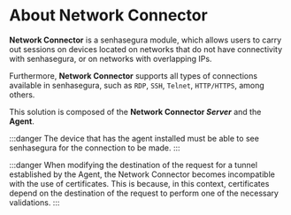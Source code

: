 # About Network Connector

**Network Connector** is a senhasegura module, which allows users to carry out sessions on devices located on networks that do not have connectivity with senhasegura, or on networks with overlapping IPs.

Furthermore, **Network Connector** supports all types of connections available in senhasegura, such as `RDP`, `SSH`, `Telnet`, `HTTP/HTTPS`, among others.

This solution is composed of the **Network Connector *Server*** and the **Agent**.

 :::danger
The device that has the agent installed must be able to see senhasegura for the connection to be made.
:::

 :::danger
When modifying the destination of the request for a tunnel established by the Agent, the Network Connector becomes incompatible with the use of certificates. This is because, in this context, certificates depend on the destination of the request to perform one of the necessary validations.
:::